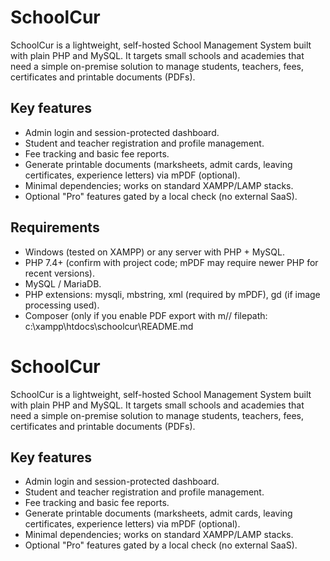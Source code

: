 # SchoolCur

SchoolCur is a lightweight, self-hosted School Management System built with plain PHP and MySQL. It targets small schools and academies that need a simple on-premise solution to manage students, teachers, fees, certificates and printable documents (PDFs).

## Key features
- Admin login and session-protected dashboard.
- Student and teacher registration and profile management.
- Fee tracking and basic fee reports.
- Generate printable documents (marksheets, admit cards, leaving certificates, experience letters) via mPDF (optional).
- Minimal dependencies; works on standard XAMPP/LAMP stacks.
- Optional "Pro" features gated by a local check (no external SaaS).

## Requirements
- Windows (tested on XAMPP) or any server with PHP + MySQL.
- PHP 7.4+ (confirm with project code; mPDF may require newer PHP for recent versions).
- MySQL / MariaDB.
- PHP extensions: mysqli, mbstring, xml (required by mPDF), gd (if image processing used).
- Composer (only if you enable PDF export with m// filepath: c:\xampp\htdocs\schoolcur\README.md
# SchoolCur

SchoolCur is a lightweight, self-hosted School Management System built with plain PHP and MySQL. It targets small schools and academies that need a simple on-premise solution to manage students, teachers, fees, certificates and printable documents (PDFs).

## Key features
- Admin login and session-protected dashboard.
- Student and teacher registration and profile management.
- Fee tracking and basic fee reports.
- Generate printable documents (marksheets, admit cards, leaving certificates, experience letters) via mPDF (optional).
- Minimal dependencies; works on standard XAMPP/LAMP stacks.
- Optional "Pro" features gated by a local check (no external SaaS).
